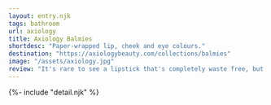 ```yaml
---
layout: entry.njk
tags: bathroom
url: axiology
title: Axiology Balmies
shortdesc: "Paper-wrapped lip, cheek and eye colours."
destination: "https://axiologybeauty.com/collections/balmies"
image: "/assets/axiology.jpg"
review: "It's rare to see a lipstick that's completely waste free, but Axiology's Balmies are plastic-free paper-wrapped sticks of lip, cheek or eye colour. They're in a nice range of colours and are sold in little handmade card boxes for protection. Axiology also sell a more traditional lipstick in an aluminium tube worth a look, but steer clear of the Crayons and hand products that contain non-recyclables and plastic."
---
```

{%- include "detail.njk" %}

